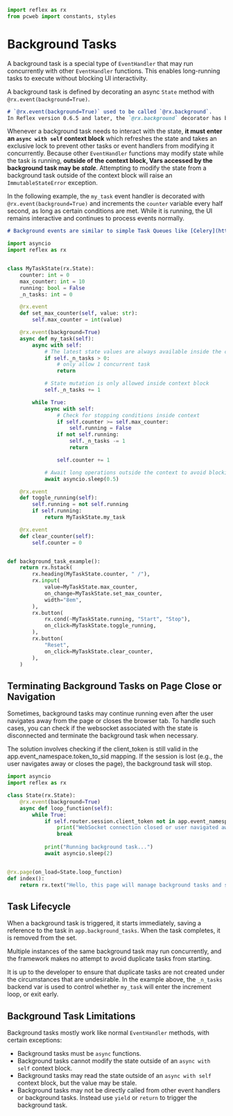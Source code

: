 ```python exec
import reflex as rx
from pcweb import constants, styles
```

# Background Tasks

A background task is a special type of `EventHandler` that may run
concurrently with other `EventHandler` functions. This enables long-running
tasks to execute without blocking UI interactivity.

A background task is defined by decorating an async `State` method with
`@rx.event(background=True)`.

```md alert warning
# `@rx.event(background=True)` used to be called `@rx.background`.
In Reflex version 0.6.5 and later, the `@rx.background` decorator has been renamed to `@rx.event(background=True)`.
```

Whenever a background task needs to interact with the state, **it must enter an
`async with self` context block** which refreshes the state and takes an
exclusive lock to prevent other tasks or event handlers from modifying it
concurrently. Because other `EventHandler` functions may modify state while the
task is running, **outside of the context block, Vars accessed by the background
task may be _stale_**. Attempting to modify the state from a background task
outside of the context block will raise an `ImmutableStateError` exception.

In the following example, the `my_task` event handler is decorated with
`@rx.event(background=True)` and increments the `counter` variable every half second, as
long as certain conditions are met. While it is running, the UI remains
interactive and continues to process events normally.

```md alert info
# Background events are similar to simple Task Queues like [Celery](https://www.fullstackpython.com/celery.html) allowing asynchronous events.
```

```python demo exec id=background_demo
import asyncio
import reflex as rx


class MyTaskState(rx.State):
    counter: int = 0
    max_counter: int = 10
    running: bool = False
    _n_tasks: int = 0

    @rx.event
    def set_max_counter(self, value: str):
        self.max_counter = int(value)

    @rx.event(background=True)
    async def my_task(self):
        async with self:
            # The latest state values are always available inside the context
            if self._n_tasks > 0:
                # only allow 1 concurrent task
                return

            # State mutation is only allowed inside context block
            self._n_tasks += 1

        while True:
            async with self:
                # Check for stopping conditions inside context
                if self.counter >= self.max_counter:
                    self.running = False
                if not self.running:
                    self._n_tasks -= 1
                    return

                self.counter += 1

            # Await long operations outside the context to avoid blocking UI
            await asyncio.sleep(0.5)

    @rx.event
    def toggle_running(self):
        self.running = not self.running
        if self.running:
            return MyTaskState.my_task

    @rx.event
    def clear_counter(self):
        self.counter = 0


def background_task_example():
    return rx.hstack(
        rx.heading(MyTaskState.counter, " /"),
        rx.input(
            value=MyTaskState.max_counter,
            on_change=MyTaskState.set_max_counter,
            width="8em",
        ),
        rx.button(
            rx.cond(~MyTaskState.running, "Start", "Stop"),
            on_click=MyTaskState.toggle_running,
        ),
        rx.button(
            "Reset",
            on_click=MyTaskState.clear_counter,
        ),
    )
```

## Terminating Background Tasks on Page Close or Navigation

Sometimes, background tasks may continue running even after the user navigates away from the page or closes the browser tab. To handle such cases, you can check if the websocket associated with the state is disconnected and terminate the background task when necessary.

The solution involves checking if the client_token is still valid in the app.event_namespace.token_to_sid mapping. If the session is lost (e.g., the user navigates away or closes the page), the background task will stop.

```python
import asyncio
import reflex as rx

class State(rx.State):
    @rx.event(background=True)
    async def loop_function(self):
        while True:
            if self.router.session.client_token not in app.event_namespace.token_to_sid:
                print("WebSocket connection closed or user navigated away. Stopping background task.")
                break 
            
            print("Running background task...")
            await asyncio.sleep(2)  


@rx.page(on_load=State.loop_function)
def index():
    return rx.text("Hello, this page will manage background tasks and stop them when the page is closed or navigated away.")

```

## Task Lifecycle

When a background task is triggered, it starts immediately, saving a reference to
the task in `app.background_tasks`. When the task completes, it is removed from
the set.

Multiple instances of the same background task may run concurrently, and the
framework makes no attempt to avoid duplicate tasks from starting.

It is up to the developer to ensure that duplicate tasks are not created under
the circumstances that are undesirable. In the example above, the `_n_tasks`
backend var is used to control whether `my_task` will enter the increment loop,
or exit early.




## Background Task Limitations

Background tasks mostly work like normal `EventHandler` methods, with certain exceptions:

- Background tasks must be `async` functions.
- Background tasks cannot modify the state outside of an `async with self` context block.
- Background tasks may read the state outside of an `async with self` context block, but the value may be stale.
- Background tasks may not be directly called from other event handlers or background tasks. Instead use `yield` or `return` to trigger the background task.
